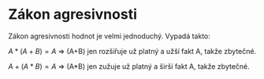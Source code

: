 # Zákon agresivnosti
Zákon agresivnosti hodnot je velmi jednoduchý. Vypadá takto:

$A*(A+B) = A$ => (A+B) jen rozšiřuje už platný a užší fakt A, takže zbytečné.

$A+(A*B) = A$ => (A*B) jen zužuje už platný a širší fakt A, takže zbytečné.